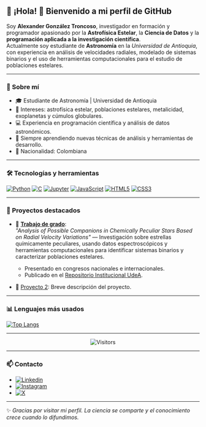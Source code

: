 ## :telescope: ¡Hola! 👋 Bienvenido a mi perfil de GitHub

Soy **Alexander González Troncoso**, investigador en formación y programador apasionado por la **Astrofísica Estelar**, la **Ciencia de Datos** y la **programación aplicada a la investigación científica**.  
Actualmente soy estudiante de **Astronomía** en la *Universidad de Antioquia*, con experiencia en análisis de velocidades radiales, modelado de sistemas binarios y el uso de herramientas computacionales para el estudio de poblaciones estelares.

---

### 🚀 Sobre mí

- 🎓 Estudiante de Astronomía | Universidad de Antioquia  
- 🔭 Intereses: astrofísica estelar, poblaciones estelares, metalicidad, exoplanetas y cúmulos globulares.  
- 💻 Experiencia en programación científica y análisis de datos astronómicos.  
- 🌱 Siempre aprendiendo nuevas técnicas de análisis y herramientas de desarrollo.  
- 📍 Nacionalidad: Colombiana  

---

### 🛠 Tecnologías y herramientas

[![Python](https://img.shields.io/badge/-Python-3776AB?style=flat&logo=python&logoColor=white)]()
[![C](https://img.shields.io/badge/-C-A8B9CC?style=flat&logo=c&logoColor=white)]()
[![Jupyter](https://img.shields.io/badge/-Jupyter-F37626?style=flat&logo=Jupyter&logoColor=white)]()
[![JavaScript](https://img.shields.io/badge/-JavaScript-F7DF1E?style=flat&logo=javascript&logoColor=black)]()
[![HTML5](https://img.shields.io/badge/-HTML5-E34F26?style=flat&logo=HTML5&logoColor=white)]()
[![CSS3](https://img.shields.io/badge/-CSS3-1572B6?style=flat&logo=CSS3&logoColor=white)]()

---

### 🌟 Proyectos destacados

- 📂 [**Trabajo de grado**](https://alexgtroncoso.github.io/):  
  *"Analysis of Possible Companions in Chemically Peculiar Stars Based on Radial Velocity Variations"* — Investigación sobre estrellas químicamente peculiares, usando datos espectroscópicos y herramientas computacionales para identificar sistemas binarios y caracterizar poblaciones estelares.  
  - Presentado en congresos nacionales e internacionales.  
  - Publicado en el [Repositorio Institucional UdeA](https://hdl.handle.net/10495/45848).

- 📂 [Proyecto 2](enlace-al-proyecto-2): Breve descripción del proyecto.

---

### 📊 Lenguajes más usados

[![Top Langs](https://github-readme-stats.vercel.app/api/top-langs/?username=AlexGTroncoso&hide=html&layout=compact&theme=dracula)](https://github.com/anuraghazra/github-readme-stats)

---

<p align="center">
  <img src="https://visitor-badge.laobi.icu/badge?page_id=AlexGTroncoso.AlexGTroncoso" alt="Visitors">
</p>

---

### 📫 Contacto

- [![Linkedin](https://img.shields.io/badge/-LinkedIn-%230A66C2?style=flat&logo=linkedin)](https://www.linkedin.com/in/alexander-gonz%C3%A1lez-troncoso-5b6253281/)
- [![Instagram](https://img.shields.io/badge/-Instagram-%23E4405F?style=flat&logo=Instagram&logoColor=%23FFFFFF)](https://www.instagram.com/alexandert_07/)
- [![X](https://img.shields.io/badge/-Twitter-%23000000?style=flat&logo=x&logoColor=%23FFFFFF)]()

---

✨ *Gracias por visitar mi perfil. La ciencia se comparte y el conocimiento crece cuando lo difundimos.*

